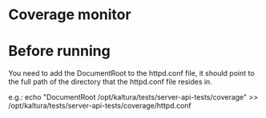 # Coverage monitor

Before running
================

You need to add the DocumentRoot to the httpd.conf file, it should point to the full path of the directory that the httpd.conf file resides in.

e.g.: echo "DocumentRoot /opt/kaltura/tests/server-api-tests/coverage" >> /opt/kaltura/tests/server-api-tests/coverage/httpd.conf

  
  
